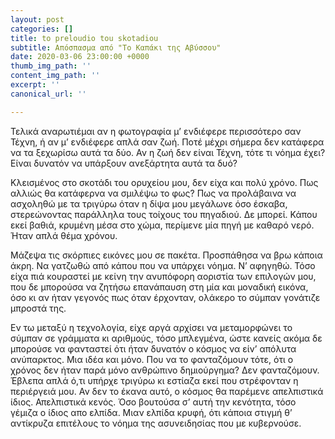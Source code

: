 ```yaml
---
layout: post
categories: []
title: to preloudio tou skotadiou
subtitle: Απόσπασμα από "Το Καπάκι της Αβύσσου"
date: 2020-03-06 23:00:00 +0000
thumb_img_path: ''
content_img_path: ''
excerpt: ''
canonical_url: ''

---
```

Τελικά αναρωτιέμαι αν η φωτογραφία μ’ ενδιέφερε περισσότερο σαν Τέχνη, ή αν μ’ ενδιέφερε απλά σαν ζωή. Ποτέ μέχρι σήμερα δεν κατάφερα να τα ξεχωρίσω αυτά τα δύο. Αν η ζωή δεν είναι Τέχνη, τότε τι νόημα έχει? Είναι δυνατόν να υπάρξουν ανεξάρτητα αυτά τα δυό?

Κλεισμένος στο σκοτάδι του ορυχείου μου, δεν είχα και πολύ χρόνο. Πως αλλιώς θα κατάφερνα να σμιλέψω το φως? Πως να προλάβαινα να ασχοληθώ με τα τριγύρω όταν η δίψα μου μεγάλωνε όσο έσκαβα, στερεώνοντας παράλληλα τους τοίχους του πηγαδιού. Δε μπορεί. Κάπου εκεί βαθιά, κρυμένη μέσα στο χώμα, περίμενε μία πηγή με καθαρό νερό. Ήταν απλά θέμα χρόνου.

Μάζεψα τις σκόρπιες εικόνες μου σε πακέτα. Προσπάθησα να βρω κάποια άκρη. Να γατζωθώ από κάπου που να υπάρχει νόημα. Ν’ αφηγηθώ. Τόσο είχα πιά κουραστεί με κείνη την ανυπόφορη αοριστία των επιλογών μου, που δε μπορούσα να ζητήσω επανάπαυση στη μία και μοναδική εικόνα, όσο κι αν ήταν γεγονός πως όταν έρχονταν, ολάκερο το σύμπαν γονάτιζε μπροστά της.

Εν τω μεταξύ η τεχνολογία, είχε αργά αρχίσει να μεταμορφώνει το σύμπαν σε γράμματα κι αριθμούς, τόσο μπλεγμένα, ώστε κανείς ακόμα δε μπορούσε να φανταστεί ότι ήταν δυνατόν ο κόσμος να είν’ απόλυτα ανύπαρκτος. Μια ιδέα και μόνο. Που να το φανταζόμουν τότε, ότι ο χρόνος δεν ήταν παρά μόνο ανθρώπινο δημιούργημα? Δεν φανταζόμουν. Έβλεπα απλά ό,τι υπήρχε τριγύρω κι εστίαζα εκεί που στρέφονταν η περιέργειά μου. Αν δεν το έκανα αυτό, ο κόσμος θα παρέμενε απελπιστικά ίδιος. Απελπιστικά κενός. Όσο βουτούσα σ’ αυτή την κενότητα, τόσο γέμιζα ο ίδιος απο ελπίδα. Μιαν ελπίδα κρυφή, ότι κάποια στιγμή θ’ αντίκρυζα επιτέλους το νόημα της ασυνειδησίας που με κυβερνούσε.